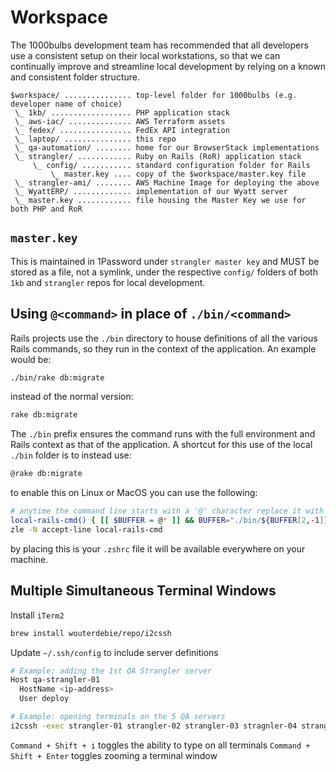 # Workspace

The 1000bulbs development team has recommended that all developers use a consistent setup on their local workstations, so that we can continually improve and streamline local development by relying on a known and consistent folder structure.

```text
$workspace/ ............... top-level folder for 1000bulbs (e.g. developer name of choice)
 \_ 1kb/ .................. PHP application stack
 \_ aws-iac/ .............. AWS Terraform assets
 \_ fedex/ ................ FedEx API integration
 \_ laptop/ ............... this repo
 \_ qa-automation/ ........ home for our BrowserStack implementations
 \_ strangler/ ............ Ruby on Rails (RoR) application stack
     \_ config/ ........... standard configuration folder for Rails
         \_ master.key .... copy of the $workspace/master.key file
 \_ strangler-ami/ ........ AWS Machine Image for deploying the above
 \_ WyattERP/ ............. implementation of our Wyatt server
 \_ master.key ............ file housing the Master Key we use for both PHP and RoR
```

## `master.key`

This is maintained in 1Password under `strangler master key` and MUST be stored as a file, not a symlink, under the respective `config/` folders of both `1kb` and `strangler` repos for local development.

## Using `@<command>` in place of `./bin/<command>`

Rails projects use the `./bin` directory to house definitions of all the various Rails commands, so they run in the context of the application. An example would be:

```bash
./bin/rake db:migrate
```

instead of the normal version:

```bash
rake db:migrate
```

The `./bin` prefix ensures the command runs with the full environment and Rails context as that of the application. A shortcut for this use of the local `./bin` folder is to instead use:

```bash
@rake db:migrate
```

to enable this on Linux or MacOS you can use the following:

```bash
# anytime the command line starts with a '@' character replace it with the prefix './bin/'
local-rails-cmd() { [[ $BUFFER = @* ]] && BUFFER="./bin/${BUFFER[2,-1]}"; zle .$WIDGET "$@"; }
zle -N accept-line local-rails-cmd
```

by placing this is your `.zshrc` file it will be available everywhere on your machine.

## Multiple Simultaneous Terminal Windows

Install `iTerm2`

```bash
brew install wouterdebie/repo/i2cssh
```

Update `~/.ssh/config` to include server definitions

```bash
# Example: adding the 1st QA Strangler server
Host qa-strangler-01
  HostName <ip-address>
  User deploy
```

```bash
# Example: opening terminals on the 5 QA servers
i2cssh -exec strangler-01 strangler-02 strangler-03 stragnler-04 strangler-05
```

`Command + Shift + i` toggles the ability to type on all terminals
`Command + Shift + Enter` toggles zooming a terminal window
